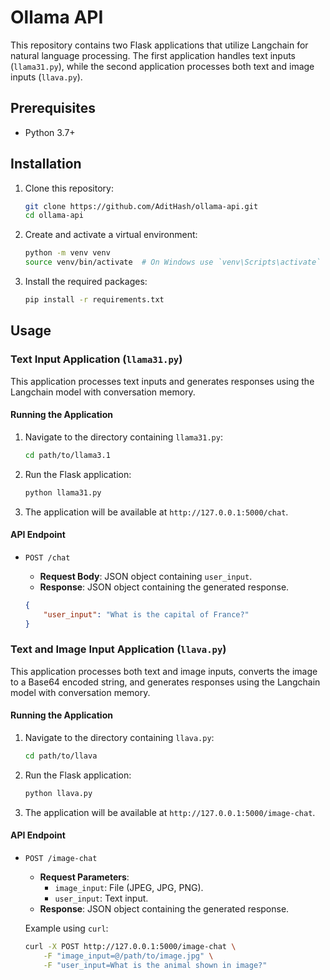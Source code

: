 # Ollama API

This repository contains two Flask applications that utilize Langchain for natural language processing. The first application handles text inputs (`llama31.py`), while the second application processes both text and image inputs (`llava.py`).

## Prerequisites

- Python 3.7+

## Installation

1. Clone this repository:
    ```bash
    git clone https://github.com/AditHash/ollama-api.git
    cd ollama-api
    ```

2. Create and activate a virtual environment:
    ```bash
    python -m venv venv
    source venv/bin/activate  # On Windows use `venv\Scripts\activate`
    ```

3. Install the required packages:
    ```bash
    pip install -r requirements.txt
    ```

## Usage

### Text Input Application (`llama31.py`)

This application processes text inputs and generates responses using the Langchain model with conversation memory.

#### Running the Application

1. Navigate to the directory containing `llama31.py`:
    ```bash
    cd path/to/llama3.1
    ```

2. Run the Flask application:
    ```bash
    python llama31.py
    ```

3. The application will be available at `http://127.0.0.1:5000/chat`.

#### API Endpoint

- `POST /chat`
    - **Request Body**: JSON object containing `user_input`.
    - **Response**: JSON object containing the generated response.

    ```json
    {
        "user_input": "What is the capital of France?"
    }
    ```

### Text and Image Input Application (`llava.py`)

This application processes both text and image inputs, converts the image to a Base64 encoded string, and generates responses using the Langchain model with conversation memory.

#### Running the Application

1. Navigate to the directory containing `llava.py`:
    ```bash
    cd path/to/llava
    ```

2. Run the Flask application:
    ```bash
    python llava.py
    ```

3. The application will be available at `http://127.0.0.1:5000/image-chat`.

#### API Endpoint

- `POST /image-chat`
    - **Request Parameters**:
        - `image_input`: File (JPEG, JPG, PNG).
        - `user_input`: Text input.
    - **Response**: JSON object containing the generated response.

    Example using `curl`:
    ```bash
    curl -X POST http://127.0.0.1:5000/image-chat \
        -F "image_input=@/path/to/image.jpg" \
        -F "user_input=What is the animal shown in image?"
    ```

